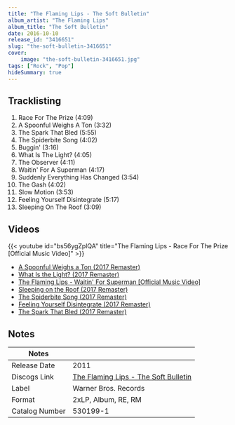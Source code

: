 ```yaml
---
title: "The Flaming Lips - The Soft Bulletin"
album_artist: "The Flaming Lips"
album_title: "The Soft Bulletin"
date: 2016-10-10
release_id: "3416651"
slug: "the-soft-bulletin-3416651"
cover:
    image: "the-soft-bulletin-3416651.jpg"
tags: ["Rock", "Pop"]
hideSummary: true
---
```


## Tracklisting
1. Race For The Prize (4:09)
2. A Spoonful Weighs A Ton (3:32)
3. The Spark That Bled (5:55)
4. The Spiderbite Song (4:02)
5. Buggin' (3:16)
6. What Is The Light? (4:05)
7. The Observer (4:11)
8. Waitin' For A Superman (4:17)
9. Suddenly Everything Has Changed (3:54)
10. The Gash (4:02)
11. Slow Motion (3:53)
12. Feeling Yourself Disintegrate (5:17)
13. Sleeping On The Roof (3:09)

## Videos
{{< youtube id="bs56ygZplQA" title="The Flaming Lips - Race For The Prize [Official Music Video]" >}}
- [A Spoonful Weighs a Ton (2017 Remaster)](https://www.youtube.com/watch?v=5qVaP7mNphA)
- [What Is the Light? (2017 Remaster)](https://www.youtube.com/watch?v=u1fWF8uD6pw)
- [The Flaming Lips - Waitin' For Superman [Official Music Video]](https://www.youtube.com/watch?v=o0AOG7ciuJo)
- [Sleeping on the Roof (2017 Remaster)](https://www.youtube.com/watch?v=FoL-ZiV4ZPY)
- [The Spiderbite Song (2017 Remaster)](https://www.youtube.com/watch?v=_Qta162ot5k)
- [Feeling Yourself Disintegrate (2017 Remaster)](https://www.youtube.com/watch?v=XvvGYEjloOg)
- [The Spark That Bled (2017 Remaster)](https://www.youtube.com/watch?v=ORdpLD9Meao)

## Notes

| Notes          |             |
| ---------------| ----------- |
| Release Date   | 2011 |
| Discogs Link   | [The Flaming Lips - The Soft Bulletin](https://www.discogs.com/release/3416651) |
| Label          | Warner Bros. Records |
| Format         | 2xLP, Album, RE, RM |
| Catalog Number | 530199-1 |

